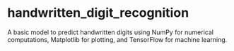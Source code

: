 # handwritten_digit_recognition
A basic model to predict handwritten digits using NumPy for numerical computations, Matplotlib for plotting, and TensorFlow for machine learning.
